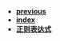 * [**previous**](/docs/Backup)
* [**index**](/docs/Backup/javascript/index.md)
* [**正则表达式**](/docs/Backup/javascript/正则表达式.md)

